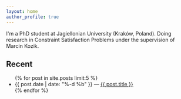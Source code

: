 ```yaml
---
layout: home
author_profile: true
---
```


I'm a PhD student at Jagiellonian University (Kraków, Poland).
Doing research in Constraint Satisfaction Problems under the supervision of Marcin Kozik.

## Recent
<ul>
{% for post in site.posts limit:5 %}
  <li>
    <span>{{ post.date | date: "%-d %b" }}</span> — 
    <a href="{{ post.url }}">{{ post.title }}</a>
  </li>
{% endfor %}
</ul>

